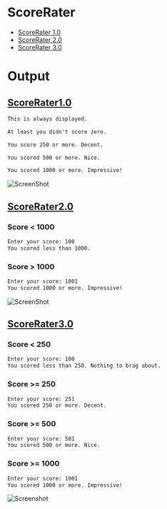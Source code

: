 # ScoreRater
- [ScoreRater 1.0](ScoreRater1.0/)
- [ScoreRater 2.0](ScoreRater2.0/)
- [ScoreRater 3.0](ScoreRater3.0/)

# Output

## [ScoreRater1.0](ScoreRater1.0/)
```txt
This is always displayed.

At least you didn't score zero.

You score 250 or more. Decent.

You scored 500 or more. Nice.

You scored 1000 or more. Impressive!
```

![ScreenShot](../../web/Beginning_Cpp_Through_Game_Programming/Image_073.gif)

## [ScoreRater2.0](ScoreRater2.0/)

### Score < 1000
```txt
Enter your score: 100
You scored less than 1000.
```

### Score > 1000
```txt
Enter your score: 1001
You scored 1000 or more. Impressive!
```

![ScreenShot](../../web/Beginning_Cpp_Through_Game_Programming/Image_080.gif)

## [ScoreRater3.0](ScoreRater3.0/)

### Score < 250
```txt
Enter your score: 100
You scored less than 250. Nothing to brag about.
```

### Score >= 250
```txt
Enter your score: 251
You scored 250 or more. Decent.
```

### Score >= 500
```txt
Enter your score: 501
You scored 500 or more. Nice.
```

### Score >= 1000
```txt
Enter your score: 1001
You scored 1000 or more. Impressive!
```

![Screenshot](../../web/Beginning_Cpp_Through_Game_Programming/Image_082.gif)